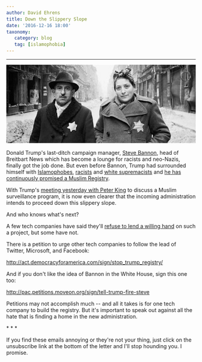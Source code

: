 ```yaml
---
author: David Ehrens
title: Down the Slippery Slope
date: '2016-12-16 18:00'
taxonomy:
   category: blog
   tag: [islamophobia]
---
```

---

![](badge.jpg)

Donald Trump's last-ditch campaign manager, [Steve Bannon](http://www.nytimes.com/2016/11/15/opinion/turn-on-the-hate-steve-bannon-at-the-white-house.html), head of Breitbart News which has become a lounge for racists and neo-Nazis, finally got the job done. But even before Bannon, Trump had surrounded himself with [Islamophobes](http://www.huffingtonpost.com/entry/donald-trump-islamophobia_us_5668a9d7e4b080eddf56e951), [racists](http://www.washingtonpost.com/opinions/clinton-wasnt-wrong-about-the-deplorables-among-trumps-supporters/2016/09/12/93720264-7932-11e6-beac-57a4a412e93a_story.html) and [white supremacists](http://www.huffingtonpost.com/entry/donald-trump-white-supremacist-sec-primary_us_56cf4437e4b0bf0dab31222f) and [he has continuously promised a Muslim Registry](http://www.washingtonpost.com/news/post-politics/wp/2015/11/20/donald-trump-would-certainly-and-absolutely-create-a-database-of-muslims/).

With Trump's [meeting yesterday with Peter King](http://www.huffingtonpost.com/entry/peter-king-muslim-surveillance-trump_us_5852fdcae4b0b3ddfd8bc377) to discuss a Muslim surveillance program, it is now even clearer that the incoming administration intends to proceed down this slippery slope.

And who knows what's next?

A few tech companies have said they'll [refuse to lend a willing hand](http://www.usatoday.com/story/tech/news/2016/12/13/tech-workers-vow-not-build-trump-muslim-registry/95407242/) on such a project, but some have not.

There is a petition to urge other tech companies to follow the lead of Twitter, Microsoft, and Facebook:

<http://act.democracyforamerica.com/sign/stop_trump_registry/>

And if you don't like the idea of Bannon in the White House, sign this one too:

<http://pac.petitions.moveon.org/sign/tell-trump-fire-steve>

Petitions may not accomplish much -- and all it takes is for one tech company to build the registry. But it's important to speak out against all the hate that is finding a home in the new administration.

\* \* \*

If you find these emails annoying or they're not your thing, just click on the unsubscribe link at the bottom of the letter and I'll stop hounding you. I promise.
